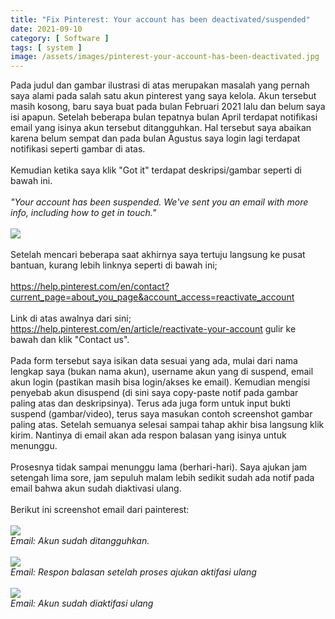 ```yaml
---
title: "Fix Pinterest: Your account has been deactivated/suspended"
date: 2021-09-10
category: [ Software ]
tags: [ system ]
image: /assets/images/pinterest-your-account-has-been-deactivated.jpg
---
```

Pada judul dan gambar ilustrasi di atas merupakan masalah yang pernah saya alami pada salah satu akun pinterest yang saya kelola. Akun tersebut masih kosong, baru saya buat pada bulan Februari 2021 lalu dan belum saya isi apapun. Setelah beberapa bulan tepatnya bulan April terdapat notifikasi email yang isinya akun tersebut ditangguhkan. Hal tersebut saya abaikan karena belum sempat dan pada bulan Agustus saya login lagi terdapat notifikasi seperti gambar di atas.<br />
<br />
Kemudian ketika saya klik "Got it" terdapat deskripsi/gambar seperti di bawah ini.<br />
<br />
<i>"Your account has been suspended. We've sent you an email with more info, including how to get in touch."</i><br />
<br />
<img class="img-post" src="{{site.baseurl}}/assets/images/pinterest-your-account-has-been-suspended.jpg"><br />
<br />
Setelah mencari beberapa saat akhirnya saya tertuju langsung ke pusat bantuan, kurang lebih linknya seperti di bawah ini;<br />
<br />
<a style="color: #008eff;" href="https://help.pinterest.com/en/contact?current_page=about_you_page&account_access=reactivate_account">https://help.pinterest.com/en/contact?current_page=about_you_page&account_access=reactivate_account</a><br />
<br />
Link di atas awalnya dari sini; <a style="color: #008eff;" href="https://help.pinterest.com/en/article/reactivate-your-account">https://help.pinterest.com/en/article/reactivate-your-account</a> gulir ke bawah dan klik "Contact us".<br />
<br />
Pada form tersebut saya isikan data sesuai yang ada, mulai dari nama lengkap saya (bukan nama akun), username akun yang di suspend, email akun login (pastikan masih bisa login/akses ke email). Kemudian mengisi penyebab akun disuspend (di sini saya copy-paste notif pada gambar paling atas dan deskripsinya). Terus ada juga form untuk input bukti suspend (gambar/video), terus saya masukan contoh screenshot gambar paling atas. Setelah semuanya selesai sampai tahap akhir bisa langsung klik kirim. Nantinya di email akan ada respon balasan yang isinya untuk menunggu.<br />
<br />
Prosesnya tidak sampai menunggu lama (berhari-hari). Saya ajukan jam setengah lima sore, jam sepuluh malam lebih sedikit sudah ada notif pada email bahwa akun sudah diaktivasi ulang.<br />
<br />
Berikut ini screenshot email dari painterest:<br />
<br />
<img class="img-post" src="{{site.baseurl}}/assets/images/your-account-has-been-suspended.jpg"><br />
<i>Email: Akun sudah ditangguhkan.</i><br />
<br />
<img class="img-post" src="{{site.baseurl}}/assets/images/re-your-account-has-been-deactivated.jpg"><br />
<i>Email: Respon balasan setelah proses ajukan aktifasi ulang</i><br />
<br />
<img class="img-post" src="{{site.baseurl}}/assets/images/we-reactivated-your-account.jpg"><br />
<i>Email: Akun sudah diaktifasi ulang</i><br />
